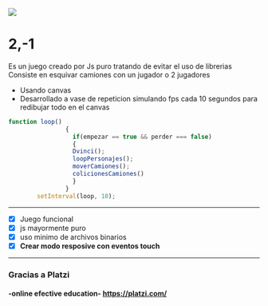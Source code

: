 
[![](https://heladitooo.github.io/2--1/images/logo.png)](https://heladitooo.github.io/2--1/images/logo.png)
# 2,-1
Es un juego creado por Js puro  tratando de evitar el uso de librerias 
Consiste en esquivar camiones con  un jugador o 2 jugadores

- Usando canvas
- Desarrollado a vase de repeticion simulando fps cada 10 segundos para redibujar todo 		en el canvas

```javascript
function loop()
                {
                  if(empezar == true && perder === false)
                  {
                  Dvinci();
                  loopPersonajes();
                  moverCamiones();
                  colicionesCamiones()
                  }
                }
        setInterval(loop, 10);
```

------------



- [x] Juego funcional
- [x] js mayormente puro
- [x] uso minimo de archivos binarios
- [x] **Crear modo resposive con eventos touch**

------------

###  Gracias a Platzi 
####  -online efective education- https://platzi.com/

